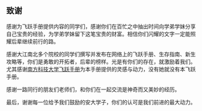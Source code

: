## 致谢

感谢为飞跃手册提供内容的同学们，感谢你们在百忙之中抽出时间向学弟学妹分享自己宝贵的经验，为学弟学妹留下这笔宝贵的财富。相信你们闪耀的文字一定能照耀后辈继续前行的路。

感谢大江南北多个院校的同学们撰写并发布在网络上的飞跃手册、生存指南、新生攻略等，你们是勇敢的开拓者，后辈的榜样。光是有你们的存在，就激励着我们。尤其感谢[南方科技大学飞跃手册](https://sustech-application.github.io/2020-Fall/)为本手册提供的灵感与动力，没有她就没有本飞跃手册。

感谢一路同行的朋友们老师们，和你们在一起交流是神奇而又美妙的经历。

最后，谢谢每一位给予我们鼓励的安大学子，你们的认可是我们前进的最大动力。

